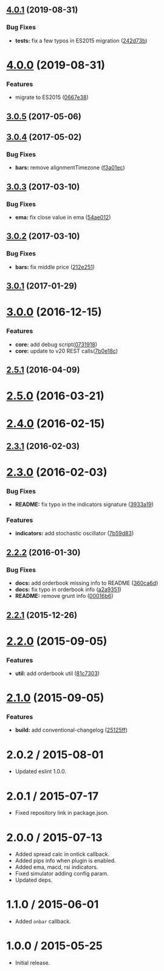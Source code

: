 ## [4.0.1](https://github.com/albertosantini/argo-trading-plugin-seed/compare/v4.0.0...v4.0.1) (2019-08-31)


### Bug Fixes

* **tests:** fix a few typos in ES2015 migration ([242d73b](https://github.com/albertosantini/argo-trading-plugin-seed/commit/242d73b))



# [4.0.0](https://github.com/albertosantini/argo-trading-plugin-seed/compare/v3.0.5...v4.0.0) (2019-08-31)


### Features

* migrate to ES2015 ([0667e38](https://github.com/albertosantini/argo-trading-plugin-seed/commit/0667e38))



<a name="3.0.5"></a>
## [3.0.5](https://github.com/albertosantini/argo-trading-plugin-seed/compare/v3.0.4...v3.0.5) (2017-05-06)



<a name="3.0.4"></a>
## [3.0.4](https://github.com/albertosantini/argo-trading-plugin-seed/compare/v3.0.3...v3.0.4) (2017-05-02)


### Bug Fixes

* **bars:** remove alignmentTimezone ([f3a01ec](https://github.com/albertosantini/argo-trading-plugin-seed/commit/f3a01ec))



<a name="3.0.3"></a>
## [3.0.3](https://github.com/albertosantini/argo-trading-plugin-seed/compare/v3.0.2...v3.0.3) (2017-03-10)


### Bug Fixes

* **ema:** fix close value in ema ([54ae012](https://github.com/albertosantini/argo-trading-plugin-seed/commit/54ae012))



<a name="3.0.2"></a>
## [3.0.2](https://github.com/albertosantini/argo-trading-plugin-seed/compare/v3.0.1...v3.0.2) (2017-03-10)


### Bug Fixes

* **bars:** fix middle price ([212e251](https://github.com/albertosantini/argo-trading-plugin-seed/commit/212e251))



<a name="3.0.1"></a>
## [3.0.1](https://github.com/albertosantini/argo-trading-plugin-seed/compare/v3.0.0...v3.0.1) (2017-01-29)



<a name="3.0.0"></a>
# [3.0.0](https://github.com/albertosantini/argo-trading-plugin-seed/compare/v2.5.1...v3.0.0) (2016-12-15)


### Features

* **core:** add debug script([0731918](https://github.com/albertosantini/argo-trading-plugin-seed/commit/0731918))
* **core:** update to v20 REST calls([7b0e18c](https://github.com/albertosantini/argo-trading-plugin-seed/commit/7b0e18c))



<a name="2.5.1"></a>
## [2.5.1](https://github.com/albertosantini/argo-trading-plugin-seed/compare/v2.5.0...v2.5.1) (2016-04-09)




<a name="2.5.0"></a>
# [2.5.0](https://github.com/albertosantini/argo-trading-plugin-seed/compare/v2.4.0...v2.5.0) (2016-03-21)




<a name="2.4.0"></a>
# [2.4.0](https://github.com/albertosantini/argo-trading-plugin-seed/compare/v2.3.1...v2.4.0) (2016-02-15)




<a name="2.3.1"></a>
## [2.3.1](https://github.com/albertosantini/argo-trading-plugin-seed/compare/v2.3.0...v2.3.1) (2016-02-03)




<a name="2.3.0"></a>
# [2.3.0](https://github.com/albertosantini/argo-trading-plugin-seed/compare/v2.2.2...v2.3.0) (2016-02-03)


### Bug Fixes

* **README:** fix typo in the indicators signature ([3933a19](https://github.com/albertosantini/argo-trading-plugin-seed/commit/3933a19))

### Features

* **indicators:** add stochastic oscillator ([7b59d83](https://github.com/albertosantini/argo-trading-plugin-seed/commit/7b59d83))



<a name="2.2.2"></a>
## [2.2.2](https://github.com/albertosantini/argo-trading-plugin-seed/compare/v2.2.1...v2.2.2) (2016-01-30)


### Bug Fixes

* **docs:** add orderbook missing info to README ([360ca6d](https://github.com/albertosantini/argo-trading-plugin-seed/commit/360ca6d))
* **docs:** fix typo in orderbook info ([a2a9351](https://github.com/albertosantini/argo-trading-plugin-seed/commit/a2a9351))
* **README:** remove grunt info ([00016b6](https://github.com/albertosantini/argo-trading-plugin-seed/commit/00016b6))



<a name="2.2.1"></a>
## [2.2.1](https://github.com/albertosantini/argo-trading-plugin-seed/compare/v2.2.0...v2.2.1) (2015-12-26)




<a name="2.2.0"></a>
# [2.2.0](https://github.com/albertosantini/argo-trading-plugin-seed/compare/v2.1.0...v2.2.0) (2015-09-05)


### Features

* **util:** add orderbook util ([81c7303](https://github.com/albertosantini/argo-trading-plugin-seed/commit/81c7303))



<a name="2.1.0"></a>
# [2.1.0](https://github.com/albertosantini/argo-trading-plugin-seed/compare/2.0.2...v2.1.0) (2015-09-05)


### Features

* **build:** add conventional-changelog ([25125ff](https://github.com/albertosantini/argo-trading-plugin-seed/commit/25125ff))



2.0.2 / 2015-08-01
==================

* Updated eslint 1.0.0.

2.0.1 / 2015-07-17
==================

* Fixed repository link in package.json.

2.0.0 / 2015-07-13
==================

* Added spread calc in ontick callback.
* Added pips info when plugin is enabled.
* Added ema, macd, rsi indicators.
* Fixed simulator adding config param.
* Updated deps.

1.1.0 / 2015-06-01
==================

* Added `onbar` callback.

1.0.0 / 2015-05-25
==================

* Initial release.
